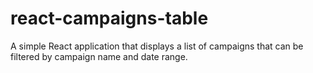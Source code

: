 # react-campaigns-table

A simple React application that displays a list of campaigns that can be filtered by campaign name and date range.
